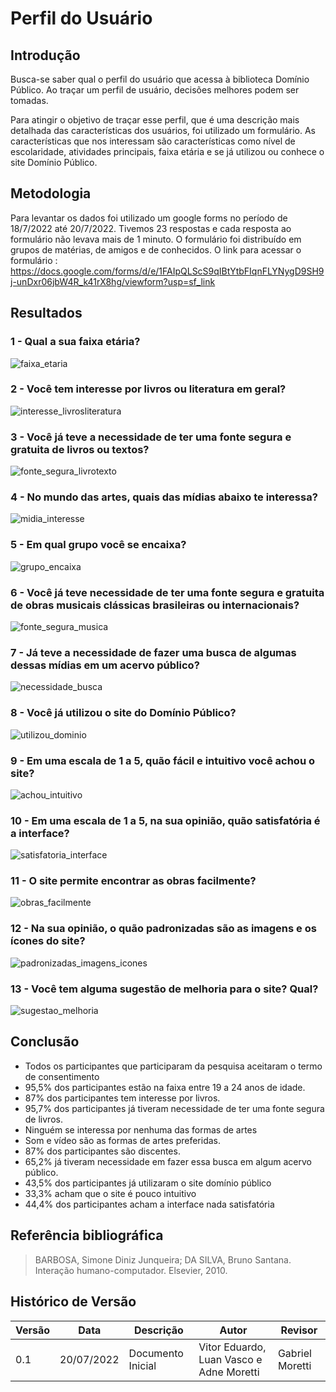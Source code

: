 # Perfil do Usuário

## Introdução 
Busca-se saber qual o perfil do usuário que acessa à biblioteca Domínio Público. Ao traçar um perfil de usuário, decisões melhores podem ser tomadas.

Para atingir o objetivo de traçar esse perfil, que é uma descrição mais detalhada das características dos usuários, foi utilizado um formulário.
As características que nos interessam são características como nível de escolaridade, atividades principais, faixa etária e se já utilizou ou conhece o site Domínio Público.

## Metodologia 

Para levantar os dados foi utilizado um google forms no período de 18/7/2022 até 20/7/2022. Tivemos 23 respostas e cada resposta ao formulário não levava mais de 1 minuto.
O formulário foi distribuído em grupos de matérias, de amigos e de conhecidos.
O link para acessar o formulário : https://docs.google.com/forms/d/e/1FAIpQLScS9qIBtYtbFIqnFLYNygD9SH9j-unDxr06jbW4R_k41rX8hg/viewform?usp=sf_link


## Resultados

### 1 - Qual a sua faixa etária?

![faixa_etaria](https://user-images.githubusercontent.com/56610229/180090871-ae34cb08-20bd-4aaa-a593-d93a59775cf1.png)


### 2 - Você tem interesse por livros ou literatura em geral?

![interesse_livrosliteratura](https://user-images.githubusercontent.com/56610229/180090880-668d0ba7-c60b-42c3-ae58-d5699bb985df.png)


### 3 - Você já teve a necessidade de ter uma fonte segura e gratuita de livros ou textos?

![fonte_segura_livrotexto](https://user-images.githubusercontent.com/56610229/180090890-fab460ea-b0cd-4daa-bedc-aeba37680504.png)


### 4 - No mundo das artes, quais das mídias abaixo te interessa?

![midia_interesse](https://user-images.githubusercontent.com/56610229/180090903-46eed0c2-39d8-46ea-9455-d759caafb18a.png)


### 5 - Em qual grupo você se encaixa?

![grupo_encaixa](https://user-images.githubusercontent.com/56610229/180090921-506adc89-fe29-464f-898b-a4e33a98aa7f.png)



### 6 - Você já teve necessidade de ter uma fonte segura e gratuita de obras musicais clássicas brasileiras ou internacionais?

![fonte_segura_musica](https://user-images.githubusercontent.com/56610229/180090944-bc6bbaec-1b29-4de2-b127-89bdbd67049c.png)


### 7 - Já teve a necessidade de fazer uma busca de algumas dessas mídias em um acervo público?

![necessidade_busca](https://user-images.githubusercontent.com/56610229/180090973-605be5b6-ad82-4039-834a-20ab950e47ab.png)


### 8 - Você já utilizou o site do Domínio Público?

![utilizou_dominio](https://user-images.githubusercontent.com/56610229/180090980-898c9d86-3eed-48be-8580-d407912f7d6c.png)


### 9 - Em uma escala de 1 a 5, quão fácil e intuitivo você achou o site?

![achou_intuitivo](https://user-images.githubusercontent.com/56610229/180090994-b72bbd8b-0951-49a9-861f-3035e2ecf8c4.png)


### 10 - Em uma escala de 1 a 5, na sua opinião, quão satisfatória é a interface?

![satisfatoria_interface](https://user-images.githubusercontent.com/56610229/180091002-170af046-7ae4-4c53-be9f-d4c19f759f29.png)


### 11 - O site permite encontrar as obras facilmente?

![obras_facilmente](https://user-images.githubusercontent.com/56610229/180091012-cd1df5ce-9603-48b2-ad37-98f1d76b9090.png)


### 12 - Na sua opinião, o quão padronizadas são as imagens e os ícones do site?

![padronizadas_imagens_icones](https://user-images.githubusercontent.com/56610229/180091022-0a1fb798-0a08-440f-8cc7-10c3634c0e11.png)


### 13 - Você tem alguma sugestão de melhoria para o site? Qual?

![sugestao_melhoria](https://user-images.githubusercontent.com/56610229/180091037-1e98cf7e-cf44-41bd-959c-d170ac70ef8c.png)


## Conclusão

 - Todos os participantes que participaram da pesquisa aceitaram o termo de consentimento
 - 95,5% dos participantes estão na faixa entre 19 a 24 anos de idade.
 - 87% dos participantes tem interesse por livros.
 - 95,7% dos participantes já tiveram necessidade de ter uma fonte segura de livros.
 - Ninguém se interessa por nenhuma das formas de artes
 - Som e vídeo são as formas de artes preferidas.
 - 87% dos participantes são discentes.
 - 65,2% já tiveram necessidade em fazer essa busca em algum acervo público.
 - 43,5% dos participantes já utilizaram o site domínio público
 - 33,3% acham que o site é pouco intuitivo
 - 44,4% dos participantes acham a interface nada satisfatória

## Referência bibliográfica
>BARBOSA, Simone Diniz Junqueira; DA SILVA, Bruno Santana. Interação humano-computador. Elsevier, 2010.

## Histórico de Versão

| Versão | Data | Descrição | Autor | Revisor |
|--------|------|-----------|-------|---------|
| 0.1 | 20/07/2022 | Documento Inicial | Vitor Eduardo, Luan Vasco e Adne Moretti | Gabriel Moretti |



